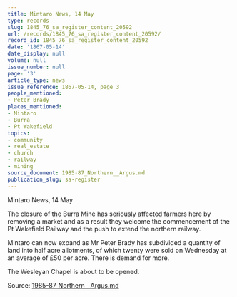 ```yaml
---
title: Mintaro News, 14 May
type: records
slug: 1845_76_sa_register_content_20592
url: /records/1845_76_sa_register_content_20592/
record_id: 1845_76_sa_register_content_20592
date: '1867-05-14'
date_display: null
volume: null
issue_number: null
page: '3'
article_type: news
issue_reference: 1867-05-14, page 3
people_mentioned:
- Peter Brady
places_mentioned:
- Mintaro
- Burra
- Pt Wakefield
topics:
- community
- real_estate
- church
- railway
- mining
source_document: 1985-87_Northern__Argus.md
publication_slug: sa-register
---
```


Mintaro News, 14 May

The closure of the Burra Mine has seriously affected farmers here by removing a market and as a result they welcome the commencement of the Pt Wakefield Railway and the push to extend the northern railway.

Mintaro can now expand as Mr Peter Brady has subdivided a quantity of land into half acre allotments, of which twenty were sold on Wednesday at an average of £50 per acre.  There is demand for more.

The Wesleyan Chapel is about to be opened.

Source: [1985-87_Northern__Argus.md](/downloads/markdown/1985-87_Northern__Argus.md)
